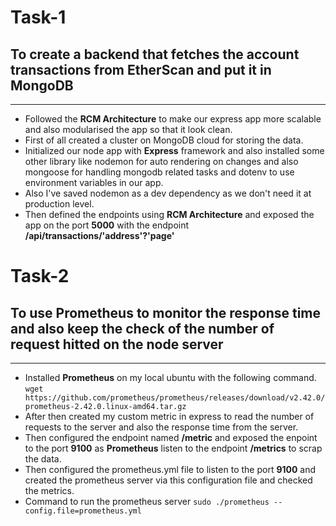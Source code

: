 # Task-1 
## To create a backend that fetches the account transactions from EtherScan and put it in MongoDB

---

- Followed the **RCM Architecture** to make our express app more scalable and also modularised the app so that it look clean.
- First of all created a cluster on MongoDB cloud for storing the data.
- Initialized our node app with **Express** framework and also installed some other library like nodemon for auto rendering on  changes and also mongoose for handling mongodb related tasks and dotenv to use environment variables in our app.
- Also I've saved nodemon as a dev dependency as we don't need it at production level.
- Then defined the endpoints using **RCM Architecture** and exposed the app on the port **5000** with the endpoint **/api/transactions/'address'?'page'**



# Task-2
## To use Prometheus to monitor the response time and also keep the check of the number of request hitted on the node server

---


- Installed **Prometheus** on my local ubuntu with the following command. `wget https://github.com/prometheus/prometheus/releases/download/v2.42.0/prometheus-2.42.0.linux-amd64.tar.gz`
- After then created my custom metric in express to read the number of requests to the server and also the response time from the server.
- Then configured the endpoint named **/metric** and exposed the enpoint to the port **9100** as **Prometheus** listen to the endpoint **/metrics** to scrap the data.
- Then configured the prometheus.yml file to listen to the port **9100** and created the prometheus server via this configuration file and checked the metrics.
- Command to run the prometheus server `sudo ./prometheus --config.file=prometheus.yml`
